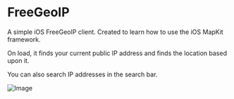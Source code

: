 FreeGeoIP
=========

A simple iOS FreeGeoIP client. Created to learn how to use the iOS MapKit framework. 

On load, it finds your current public IP address and finds the location based upon it. 

You can also search IP addresses in the search bar.

![Image](http://i.imgur.com/1ohcuYE.png?1)
